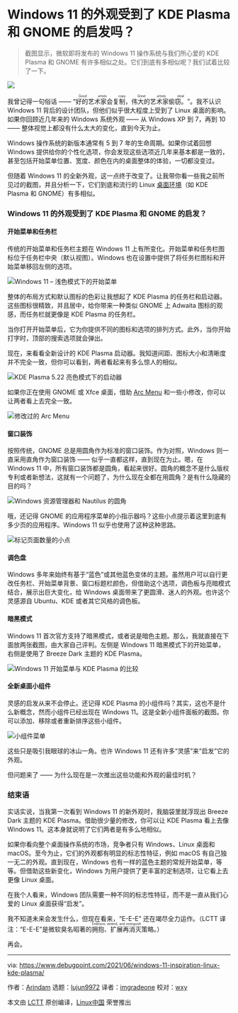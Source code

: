 [#]: subject: (Windows 11 Look Inspired by KDE Plasma and GNOME?)
[#]: via: (https://www.debugpoint.com/2021/06/windows-11-inspiration-linux-kde-plasma/)
[#]: author: (Arindam https://www.debugpoint.com/author/admin1/)
[#]: collector: (lujun9972)
[#]: translator: (imgradeone)
[#]: reviewer: (wxy)
[#]: publisher: (wxy)
[#]: url: (https://linux.cn/article-13653-1.html)

Windows 11 的外观受到了 KDE Plasma 和 GNOME 的启发吗？
======

> 截图显示，微软即将发布的 Windows 11 操作系统与我们所心爱的 KDE Plasma 和 GNOME 有许多相似之处。它们到底有多相似呢？我们试着比较了一下。

![](https://img.linux.net.cn/data/attachment/album/202108/06/103308cfoo3xoz2c002hx2.jpg)

我曾记得一句俗话 —— “<ruby>好的艺术家会复制，伟大的艺术家偷窃。<rt>Good artists copy. Great artists steal</rt></ruby>”。我不认识 Windows 11 背后的设计团队，但他们似乎很大程度上受到了 Linux 桌面的影响。如果你回顾近几年来的 Windows 系统外观 —— 从 Windows XP 到 7，再到 10 —— 整体视觉上都没有什么太大的变化，直到今天为止。

Windows 操作系统的新版本通常有 5 到 7 年的生命周期。如果你试着回想 Windows 提供给你的个性化选项，你会发现这些选项近几年来基本都是一致的，甚至包括开始菜单位置、宽度、颜色在内的桌面整体的体验，一切都没变过。

但随着 Windows 11 的全新外观，这一点终于改变了。让我带你看一些我之前所见过的截图，并且分析一下，它们到底和流行的 Linux [桌面环境][1]（如 KDE Plasma 和 GNOME）有多相似。

### Windows 11 的外观受到了 KDE Plasma 和 GNOME 的启发？

#### 开始菜单和任务栏

传统的开始菜单和任务栏主题在 Windows 11 上有所变化。开始菜单和任务栏图标位于任务栏中央（默认视图）。Windows 也在设置中提供了将任务栏图标和开始菜单移回左侧的选项。

![Windows 11 – 浅色模式下的开始菜单][2]

整体的布局方式和默认图标的色彩让我想起了 KDE Plasma 的任务栏和启动器。这些图标很精致，并且居中，给你带来一种类似 GNOME 上 Adwaita 图标的观感，而任务栏就更像是 KDE Plasma 的任务栏。

当你打开开始菜单后，它为你提供不同的图标和选项的排列方式。此外，当你开始打字时，顶部的搜索选项就会弹出。

现在，来看看全新设计的 KDE Plasma 启动器。我知道间距、图标大小和清晰度并不完全一致，但你可以看到，两者看起来有多么惊人的相似。

![KDE Plasma 5.22 亮色模式下的启动器][3]

如果你正在使用 GNOME 或 Xfce 桌面，借助 [Arc Menu][4] 和一些小修改，你可以让两者看上去完全一致。

![修改过的 Arc Menu][5]

#### 窗口装饰

按照传统，GNOME 总是用圆角作为标准的窗口装饰。作为对照，Windows 则一直采用直角作为窗口装饰 —— 似乎一直都这样，直到现在为止。嗯，在 Windows 11 中，所有窗口装饰都是圆角，看起来很好。圆角的概念不是什么版权专利或者新想法，这就有一个问题了，为什么现在全都在用圆角？是有什么隐藏的目的吗？

![Windows 资源管理器和 Nautilus 的圆角][6]

哦，还记得 GNOME 的应用程序菜单的小指示器吗？这些小点提示着这里到底有多少页的应用程序。Windows 11 似乎也使用了这种这种思路。

![标记页面数量的小点][7]

#### 调色盘

Windows 多年来始终有基于“蓝色”或其他蓝色变体的主题。虽然用户可以自行更改任务栏、开始菜单背景、窗口标题栏颜色，但借助这个选项，调色板与亮暗模式结合，展示出巨大变化，给 Windows 桌面带来了更圆滑、迷人的外观。也许这个灵感源自 Ubuntu、KDE 或者其它风格的调色板。

#### 暗黑模式

Windows 11 首次官方支持了暗黑模式，或者说是暗色主题。那么，我就直接在下面放两张截图，由大家自己评判。左侧是 Windows 11 暗黑模式下的开始菜单，右侧是使用了 Breeze Dark 主题的 KDE Plasma。

![Windows 11 开始菜单与 KDE Plasma 的比较][9]

#### 全新桌面小组件

灵感的启发从来不会停止。还记得 KDE Plasma 的小组件吗？其实，这也不是什么新概念，然而小组件已经出现在 Windows 11。这是全新小组件面板的截图。你可以添加、移除或者重新排序这些小组件。

![小组件菜单][10]

这些只是吸引我眼球的冰山一角。也许 Windows 11 还有许多“灵感”来“启发”它的外观。

但问题来了 —— 为什么现在是一次推出这些功能和外观的最佳时机？

### 结束语

实话实说，当我第一次看到 Windows 11 的新外观时，我脑袋里就浮现出 Breeze Dark 主题的 KDE Plasma。借助很少量的修改，你可以让 KDE Plasma 看上去像 Windows 11。这本身就说明了它们两者是有多么地相似。

如果你看向整个桌面操作系统的市场，竞争者只有 Windows、Linux 桌面和 macOS。至今为止，它们的外观都有明显的标志性特征，例如 macOS 有自己独一无二的外观。直到现在，Windows 也有一样的蓝色主题的常规开始菜单，等等。但借助这些新变化，Windows 为用户提供了更丰富的定制选项，让它看上去更像 Linux 桌面。

在我个人看来，Windows 团队需要一种不同的标志性特征，而不是一直从我们心爱的 Linux 桌面获得“启发”。

我不知道未来会发生什么，但现在看来，“E-E-E” 还在竭尽全力运作。（LCTT 译注：“E-E-E”是微软臭名昭著的<ruby>拥抱、扩展再消灭<rt>Embrace, extend, and extinguish</rt></ruby>策略。）

再会。

--------------------------------------------------------------------------------

via: https://www.debugpoint.com/2021/06/windows-11-inspiration-linux-kde-plasma/

作者：[Arindam][a]
选题：[lujun9972][b]
译者：[imgradeone](https://github.com/imgradeone)
校对：[wxy](https://github.com/wxy)

本文由 [LCTT](https://github.com/LCTT/TranslateProject) 原创编译，[Linux中国](https://linux.cn/) 荣誉推出

[a]: https://www.debugpoint.com/author/admin1/
[b]: https://github.com/lujun9972
[1]: https://www.debugpoint.com/category/desktop-environment
[2]: https://www.debugpoint.com/blog/wp-content/uploads/2021/06/Windows-11-Start-menu-in-light-mode.jpg
[3]: https://www.debugpoint.com/blog/wp-content/uploads/2021/06/KDE-Plasma-5.22-Launcher-in-Light-mode.jpg
[4]: https://gitlab.com/LinxGem33/Arc-Menu
[5]: https://www.debugpoint.com/blog/wp-content/uploads/2020/12/gnomecustomize2020-2-1024x576.jpg
[6]: https://www.debugpoint.com/blog/wp-content/uploads/2021/06/Rounded-Corners-in-Windows-Explorer-and-Nautilus-1024x716.jpg
[7]: https://www.debugpoint.com/blog/wp-content/uploads/2021/06/Dots-in-paging-1024x468.jpg
[8]: https://www.debugpoint.com/2021/06/windows-11-system-requirement/
[9]: https://www.debugpoint.com/blog/wp-content/uploads/2021/06/Comparison-of-Windows-11-Start-Menu-and-KDE-Plasma-1024x505.jpg
[10]: https://www.debugpoint.com/blog/wp-content/uploads/2021/06/Widgets-menu-1024x833.jpg
